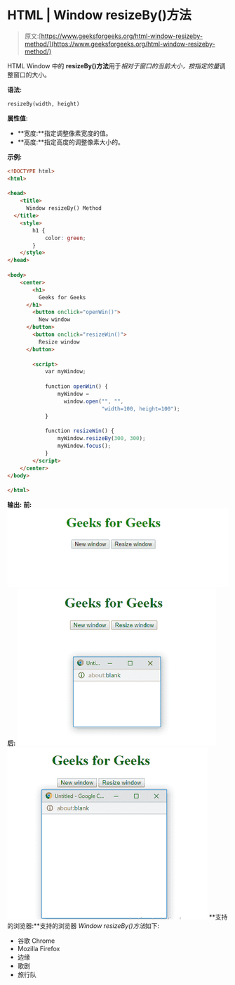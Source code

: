 # HTML | Window resizeBy()方法

> 原文:[https://www.geeksforgeeks.org/html-window-resizeby-method/](https://www.geeksforgeeks.org/html-window-resizeby-method/)

HTML Window 中的 **resizeBy()方法**用于*相对于窗口的当前大小，按指定的量*调整窗口的大小。

**语法:**

```html
resizeBy(width, height)
```

**属性值:**

*   **宽度:**指定调整像素宽度的值。
*   **高度:**指定高度的调整像素大小的。

**示例:**

```html
<!DOCTYPE html>
<html>

<head>
    <title>
      Window resizeBy() Method
  </title>
    <style>
        h1 {
            color: green;
        }
    </style>
</head>

<body>
    <center>
        <h1>
          Geeks for Geeks
      </h1>
        <button onclick="openWin()">
          New window
      </button>
        <button onclick="resizeWin()">
          Resize window
      </button>

        <script>
            var myWindow;

            function openWin() {
                myWindow = 
                  window.open("", "",
                              "width=100, height=100");
            }

            function resizeWin() {
                myWindow.resizeBy(300, 300);
                myWindow.focus();
            }
        </script>
    </center>
</body>

</html>
```

**输出:**
**前:**
![](img/c94301c0abdf191ef1fc7ec1d5251664.png)
**后:**
![](img/fdfe6d6b71000d0feb3153b481381d0a.png)
![](img/5288ff138ddf9a29750a5be3c7f97646.png)
**支持的浏览器:**支持的浏览器 *Window resizeBy()方法*如下:

*   谷歌 Chrome
*   Mozilla Firefox
*   边缘
*   歌剧
*   旅行队